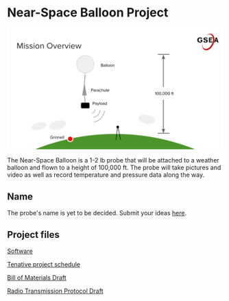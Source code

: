---
---

# Near-Space Balloon Project

<img alt="schematic" src="/assets/overview-diagram.svg" height="">

The Near-Space Balloon is a 1-2 lb probe that will be attached to a weather
balloon and flown to a height of 100,000 ft.  The probe will take pictures and
video as well as record temperature and pressure data along the way.

## Name

The probe's name is yet to be decided.  Submit your ideas
[here](/2015/09/22/naming.html).

## Project files

[Software](https://github.com/GrinnellSEA/NearSpaceBalloon)

[Tenative project
schedule](https://docs.google.com/spreadsheets/d/1TWXJ5Zj-GaqG0TtZc1NNDKbJ_KkzAh8Y_ZfhpWlblIs/pubhtml?gid=0&single=true)

[Bill of
Materials
Draft](https://docs.google.com/spreadsheets/d/1j_JqA0sTVpxmT0K8u04GUVnD9J1U0fGas19MfduKVpY/pubhtml?gid=919186201&amp;single=true&amp;widget=true&amp;headers=false)

[Radio Transmission Protocol
Draft](https://docs.google.com/document/d/1k0QxupVQxysimdQDeps3NqDQKYf1grW0MGYjBPiKl7M/pub?embedded=true)
